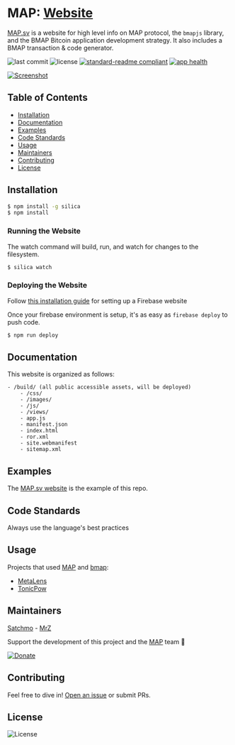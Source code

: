 # MAP: [Website](https://map.sv/?affiliate=$satchmo)
[MAP.sv](https://map.sv/?affiliate=$satchmo) is a website for high level info on MAP protocol, the `bmapjs` library, and the BMAP Bitcoin application development strategy. It also includes a BMAP transaction & code generator.

![last commit](https://img.shields.io/github/last-commit/rohenaz/map.sv.svg)
![license](https://img.shields.io/github/license/rohenaz/map.sv.svg?style=flat)
[![standard-readme compliant](https://img.shields.io/badge/standard--readme-OK-green.svg?style=flat)](https://github.com/RichardLitt/standard-readme)
[![app health](https://img.shields.io/website-up-down-green-red/https/map.sv.svg?label=status)](https://map.sv/?affiliate=$satchmo)

[![Screenshot](.github/images/website-example.gif)](https://map.sv/?affiliate=$satchmo)

## Table of Contents
- [Installation](#installation)
- [Documentation](#documentation)
- [Examples](#examples)
- [Code Standards](#code-standards)
- [Usage](#usage)
- [Maintainers](#maintainers)
- [Contributing](#contributing)
- [License](#license)

## Installation
```bash
$ npm install -g silica
$ npm install
``` 

### Running the Website
The watch command will build, run, and watch for changes to the filesystem.

```bash
$ silica watch
``` 

### Deploying the Website
Follow [this installation guide](https://github.com/rohenaz/allaboard-faucet#installation) for setting up a Firebase website

Once your firebase environment is setup, it's as easy as `firebase deploy` to push code.
```bash
$ npm run deploy
```

## Documentation
This website is organized as follows:
```
- /build/ (all public accessible assets, will be deployed)
    - /css/
    - /images/
    - /js/
    - /views/
    - app.js
    - manifest.json
    - index.html
    - ror.xml
    - site.webmanifest
    - sitemap.xml
```

## Examples
The [MAP.sv website](https://map.sv/?affiliate=$satchmo) is the example of this repo.

## Code Standards
Always use the language's best practices

## Usage
Projects that used [MAP](https://github.com/rohenaz/map) and [bmap](https://github.com/rohenaz/bmap):
- [MetaLens](https://metalens.allaboard.cash/?affiliate=$satchmo)
- [TonicPow](https://tonicpow.com/?affiliate=$satchmo)

## Maintainers
[Satchmo](https://github.com/rohenaz) - [MrZ](https://github.com/mrz1836)

Support the development of this project and the [MAP](https://map.sv/?affiliate=$satchmo) team 🙏

[![Donate](https://img.shields.io/badge/donate-bitcoin%20SV-brightgreen.svg)](http://handcash.to/$satchmo)

## Contributing
Feel free to dive in! [Open an issue](https://github.com/rohenaz/map.sv/issues/new) or submit PRs.

## License
![License](https://img.shields.io/github/license/rohenaz/map.sv.svg?style=flat)